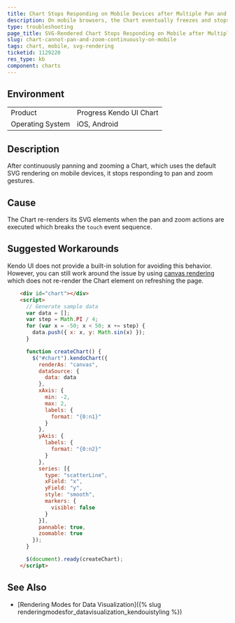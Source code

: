 ```yaml
---
title: Chart Stops Responding on Mobile Devices after Multiple Pan and Zoom Gestures
description: On mobile browsers, the Chart eventually freezes and stops responding to touch gestures after multiple zooms and pans.
type: troubleshooting
page_title: SVG-Rendered Chart Stops Responding on Mobile after Multiple Pan and Zoom Gestures
slug: chart-cannot-pan-and-zoom-continuously-on-mobile
tags: chart, mobile, svg-rendering
ticketid: 1129220
res_type: kb
component: charts
---
```


## Environment

<table>
 <tr>
  <td>Product</td>
  <td>Progress Kendo UI Chart</td>
 </tr>
 <tr>
  <td>Operating System</td>
  <td>iOS, Android</td>
 </tr>
</table>

## Description

After continuously panning and zooming a Chart, which uses the default SVG rendering on mobile devices, it stops responding to pan and zoom gestures.

## Cause

The Chart re-renders its SVG elements when the pan and zoom actions are executed which breaks the `touch` event sequence.

## Suggested Workarounds

Kendo UI does not provide a built-in solution for avoiding this behavior. However, you can still work around the issue by using [canvas rendering](/api/javascript/dataviz/ui/chart#configuration-renderAs) which does not re-render the Chart element on refreshing the page.

```html
    <div id="chart"></div>
    <script>
      // Generate sample data
      var data = [];
      var step = Math.PI / 4;
      for (var x = -50; x < 50; x += step) {
        data.push({ x: x, y: Math.sin(x) });
      }

      function createChart() {
        $("#chart").kendoChart({
          renderAs: "canvas",
          dataSource: {
            data: data
          },
          xAxis: {
            min: -2,
            max: 2,
            labels: {
              format: "{0:n1}"
            }
          },
          yAxis: {
            labels: {
              format: "{0:n2}"
            }
          },
          series: [{
            type: "scatterLine",
            xField: "x",
            yField: "y",
            style: "smooth",
            markers: {
              visible: false
            }
          }],
          pannable: true,
          zoomable: true
        });
      }

      $(document).ready(createChart);
    </script>
```

## See Also

* [Rendering Modes for Data Visualization]({% slug renderingmodesfor_datavisualization_kendouistyling %})
